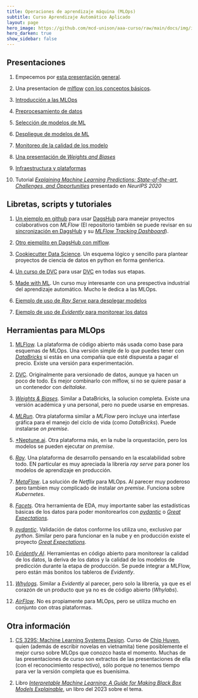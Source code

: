 ```yaml
---
title: Operaciones de aprendizaje máquina (MLOps)
subtitle: Curso Aprendizaje Automático Aplicado
layout: page
hero_image: https://github.com/mcd-unison/aaa-curso/raw/main/docs/img/intro-banner.jpeg
hero_darken: true
show_sidebar: false
---
```


## Presentaciones 

1. Empecemos por [esta presentación general](https://github.com/mcd-unison/aaa-curso/raw/main/slides/mlflow_general.pdf).

2. Una presentacion de [mlflow](https://www.mlflow.org) [con los conceptos básicos](https://github.com/mcd-unison/aaa-curso/raw/main/slides/mlflow_recortes.pdf).

3. [Introducción a las MLOps](https://github.com/mcd-unison/aaa-curso/raw/main/slides/MLOps-intro.pdf)
   
4. [Preprocesamiento de datos](https://github.com/mcd-unison/aaa-curso/raw/main/slides/mlops-preprocesamiento.pdf)

5. [Selección de modelos de ML](https://github.com/mcd-unison/aaa-curso/raw/main/slides/mlops-seleccion.pdf)

6. [Despliegue de modelos de ML](https://github.com/mcd-unison/aaa-curso/raw/main/slides/mlops-deploy.pptx)

7. [Monitoreo de la calidad de los modelo](https://github.com/mcd-unison/aaa-curso/raw/main/slides/mlops-monitor.pptx)

8. [Una presentación de *Weights and Biases*](https://github.com/mcd-unison/aaa-curso/raw/main/slides/WandB-tutorial.pptx)

9. [Infraestructura y plataformas](https://github.com/mcd-unison/aaa-curso/raw/main/slides/MLOps-infraestructura.pdf)

10. Tutorial [*Explaining Machine Learning Predictions: State-of-the-art, Challenges, and Opportunities*](https://explainml-tutorial.github.io/neurips20) presentado en *NeurIPS 2020*


## Libretas, scripts y tutoriales

1. [Un ejemplo en github](https://github.com/juliowaissman/github-mlflow-dagshub-colab) para usar [DagsHub](https://dagshub.com/) para manejar proyectos colaborativos con *MLFlow* (El repositorio también se puede revisar en su [sincronización en DagsHub](https://dagshub.com/juliowaissman/github-mlflow-dagshub-colab) y su [*MLFlow Tracking Dashboard*](https://dagshub.com/juliowaissman/github-mlflow-dagshub-colab.mlflow)).

2. [Otro ejemplito en DagsHub con mlflow](https://dagshub.com/juliowaissman/toyota).

3. [Cookiecutter Data Science](https://drivendata.github.io/cookiecutter-data-science/). Un esquema lógico y sencillo para plantear proyectos de ciencia de datos en python en forma genñerica.
   
4. [Un curso de DVC](https://learn.iterative.ai) para usar [DVC](https://dvc.org) en todas sus etapas.

5. [Made with ML](https://madewithml.com). Un curso muy interesante con una prespectiva industrial del aprendizaje automático. Mucho le dedica a las MLOps.

6. [Ejemplo de uso de *Ray Serve* para desplegar modelos](https://github.com/anyscale/academy/blob/main/ray-serve/e2e/tutorial.ipynb)

7. [Ejemplo de uso de *Evidently* para monitorear los datos](https://github.com/anyscale/academy/blob/main/ray-serve/e2e/tutorial.ipynb)


## Herramientas para MLOps

1. [MLFlow](https://www.mlflow.org). La plataforma de código abierto más usada como base para esquemas de MLOps. Una versión simple de lo que puedes tener con [*DataBricks*](https://databricks.com) si estás en una compañía que esté dispuesta a pagar el precio. Existe una versión para experimentación.

2. [DVC](https://dvc.org). Originalmente para versionado de datos, aunque ya hacen un poco de todo. Es mejor combinarlo con mlflow, si no se quiere pasar a un contenedor con *deltalake*.

3. [*Weights & Biases*](https://wandb.ai/site). Similar a DataBricks, la solucion completa. Existe una versión académica y una personal, pero no puede usarse en empresas.

4. [*MLRun*](https://www.mlrun.org). Otra plataforma similar a *MLFlow* pero incluye una interfase gráfica para el manejo del ciclo de vida (como *DataBricks*). Puede instalarse *on premise*.
   
5. [*Neptune.ai](https://neptune.ai). Otra plataforma más, en la nube la orquestación, pero los modelos se pueden ejecutar *on premise*.

6. [*Ray*](https://www.ray.io/). Una plataforma de desarrollo pensando en la escalabilidad sobre todo. EN particular es muy apreciada la librería *ray serve* para poner los modelos de aprendizaje en producción.

7. [*MetaFlow*](https://metaflow.org). La solución de *Netflix* para MLOps. Al parecer muy poderoso pero tambien muy complicado de instalar *on premise*. Funciona sobre *Kubernetes*.

8. [*Facets*](https://pair-code.github.io/facets/). Otra herramienta de EDA, muy importante saber las estadísticas básicas de los datos para poder monitorearlos con [*pydantic*](https://pydantic-docs.helpmanual.io) o [*Great Expectations*](https://github.com/great-expectations/great_expectations).

9. [*pydantic*](https://pydantic-docs.helpmanual.io). Validación de datos conforme los utiliza uno, exclusivo par *python*. Similar pero para funcionar en la nube y en producción existe el proyecto [*Great Expectations*](https://github.com/great-expectations/great_expectations).

10. [*Evidently AI*](https://evidentlyai.com). Herramientas en código abierto para monitorear la calidad de los datos, la deriva de los datos y la calidad de los modelos de predicción durante la etapa de producción. Se puede integrar a MLFlow, pero están más bonitos los tableros de *Evidently*.

11. [*Whylogs*](https://github.com/whylabs/whylogs). Similar a *Evidently* al parecer, pero solo la librería, ya que es el corazón de un producto que ya no es de código abierto (*Whylabs*). 

12. [*AirFlow*](https://airflow.apache.org). No es propiamente para MLOps, pero se utiliza mucho en conjunto con otras plataformas.


## Otra información

1. [CS 329S: Machine Learning Systems Design](https://stanford-cs329s.github.io/syllabus.html). Curso de [Chip Huyen](https://huyenchip.com), quien (además de escribir novelas en vietnamita) tiene posiblemente el mejor curso sobre MLOps que conozco hasta el momento. Muchas de las presentaciones de curso son extractos de las presentaciones de ella (con el reconocimiento respectivo), sólo porque no tenemos tiempo para ver la versión completa que es buenísima.

2. Libro [*Interpretable Machine Learning: A Guide for Making Black Box Models Explainable*](https://christophm.github.io/interpretable-ml-book/), un libro del 2023 sobre el tema.